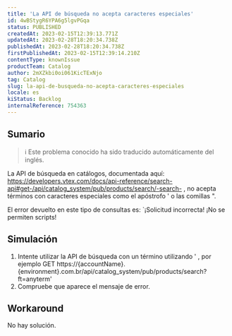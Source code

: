 ```yaml
---
title: 'La API de búsqueda no acepta caracteres especiales'
id: 4wBStygR6YPA6g5lgvPGqa
status: PUBLISHED
createdAt: 2023-02-15T12:39:13.771Z
updatedAt: 2023-02-28T18:20:34.738Z
publishedAt: 2023-02-28T18:20:34.738Z
firstPublishedAt: 2023-02-15T12:39:14.210Z
contentType: knownIssue
productTeam: Catalog
author: 2mXZkbi0oi061KicTExNjo
tag: Catalog
slug: la-api-de-busqueda-no-acepta-caracteres-especiales
locale: es
kiStatus: Backlog
internalReference: 754363
---
```


## Sumario

>ℹ️ Este problema conocido ha sido traducido automáticamente del inglés.


La API de búsqueda en catálogos, documentada aquí: https://developers.vtex.com/docs/api-reference/search-api#get-/api/catalog_system/pub/products/search/-search- , no acepta términos con caracteres especiales como el apóstrofo ' o las comillas ".

El error devuelto en este tipo de consultas es: `¡Solicitud incorrecta! ¡No se permiten scripts!


##

## Simulación



1. Intente utilizar la API de búsqueda con un término utilizando ' , por ejemplo GET https://{accountName}.{environment}.com.br/api/catalog_system/pub/products/search?ft=anyterm'
2. Compruebe que aparece el mensaje de error.



## Workaround


No hay solución.






